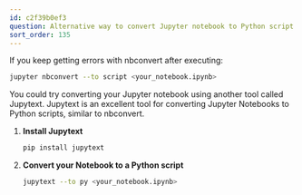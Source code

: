 ```yaml
---
id: c2f39b0ef3
question: Alternative way to convert Jupyter notebook to Python script (via jupytext)
sort_order: 135
---
```


If you keep getting errors with nbconvert after executing:

```bash
jupyter nbconvert --to script <your_notebook.ipynb>
```

You could try converting your Jupyter notebook using another tool called Jupytext. Jupytext is an excellent tool for converting Jupyter Notebooks to Python scripts, similar to nbconvert.

1. **Install Jupytext**
   
   ```bash
   pip install jupytext
   ```

2. **Convert your Notebook to a Python script**

   ```bash
   jupytext --to py <your_notebook.ipynb>
   ```